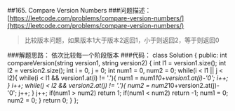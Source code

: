 ##165. Compare Version Numbers
###问题描述：[https://leetcode.com/problems/compare-version-numbers/](https://leetcode.com/problems/compare-version-numbers/)
> 比较版本问题，如果版本1大于版本2返回1，小于则返回2，等于则返回0

###解题思路：
依次比较每一个阶段版本
###代码：
	class Solution {
	public:
	    int compareVersion(string version1, string version2) {
	        int l1 = version1.size();
	        int l2 = version2.size();
	        int i = 0, j = 0;
	        int num1 = 0, num2 = 0; 
	        while(i < l1 || j < l2){
	            while(i < l1 && version1.at(i) != '.'){
	                num1 = num1*10+version1.at(i)-'0';
	                i++;
	            }
	            i++;
	            while(j < l2 && version2.at(j) != '.'){
	                num2 = num2*10+version2.at(j)-'0';
	                j++;
	            }
	            j++;
	            if(num1 > num2)
	                return 1;
	            if(num1 < num2)
	                return -1;
	            num1 = 0; num2 = 0;
	        }
	        return 0;
	    }
	};